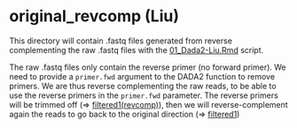 # original_revcomp (Liu)

This directory will contain .fastq files generated from reverse complementing the raw .fastq files with the [01_Dada2-Liu.Rmd](../../../../scripts/analysis-individual/Liu-2020/01_Dada2-Liu.Rmd) script.

The raw .fastq files only contain the reverse primer (no forward primer). We need to provide a `primer.fwd` argument to the DADA2 function to remove primers. We are thus reverse complementing the raw reads, to be able to use the reverse primers in the `primer.fwd` parameter. The reverse primers will be trimmed off (=> [filtered1(revcomp)](../filtered1(revcomp)/)), then we will reverse-complement again the reads to go back to the original direction (=> [filtered1](../filtered1/))